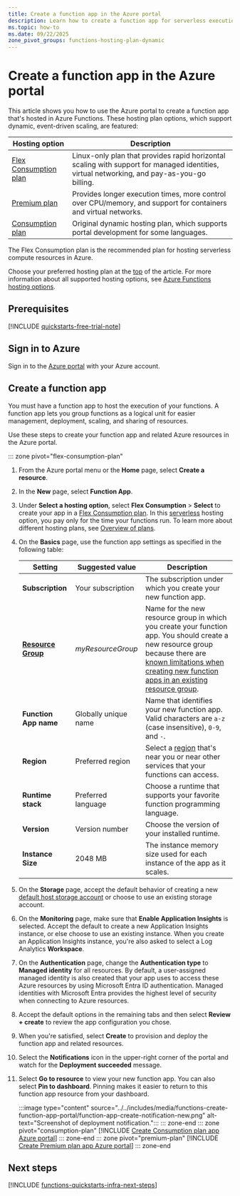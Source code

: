 ```yaml
---
title: Create a function app in the Azure portal
description: Learn how to create a function app for serverless execution in Azure Functions using the Azure portal.
ms.topic: how-to
ms.date: 09/22/2025
zone_pivot_groups: functions-hosting-plan-dynamic
---
```


# Create a function app in the Azure portal

This article shows you how to use the Azure portal to create a function app that's hosted in Azure Functions. These hosting plan options, which support dynamic, event-driven scaling, are featured:

| Hosting option | Description |
| ----- | ----- |
| [Flex Consumption plan](./flex-consumption-plan.md) | Linux-only plan that provides rapid horizontal scaling with support for managed identities, virtual networking, and pay-as-you-go billing. |
| [Premium plan](./functions-premium-plan.md) | Provides longer execution times, more control over CPU/memory, and support for containers and virtual networks. |
| [Consumption plan](./consumption-plan.md) | Original dynamic hosting plan, which supports portal development for some languages. |

The Flex Consumption plan is the recommended plan for hosting serverless compute resources in Azure.

Choose your preferred hosting plan at the [top](#top) of the article. For more information about all supported hosting options, see [Azure Functions hosting options](functions-scale.md).  

## Prerequisites

[!INCLUDE [quickstarts-free-trial-note](~/reusable-content/ce-skilling/azure/includes/quickstarts-free-trial-note.md)]

## Sign in to Azure

Sign in to the [Azure portal](https://portal.azure.com) with your Azure account.

## Create a function app

You must have a function app to host the execution of your functions. A function app lets you group functions as a logical unit for easier management, deployment, scaling, and sharing of resources. 

Use these steps to create your function app and related Azure resources in the Azure portal. 

::: zone pivot="flex-consumption-plan"
1. From the Azure portal menu or the **Home** page, select **Create a resource**.

1. In the **New** page, select **Function App**.

1. Under **Select a hosting option**, select **Flex Consumption** > **Select** to create your app in a [Flex Consumption plan](flex-consumption-plan.md). In this [serverless](https://azure.microsoft.com/overview/serverless-computing/) hosting option, you pay only for the time your functions run. To learn more about different hosting plans, see [Overview of plans](functions-scale.md#overview-of-plans). 

1. On the **Basics** page, use the function app settings as specified in the following table:

    | Setting      | Suggested value  | Description |
    | ------------ | ---------------- | ----------- |
    | **Subscription** | Your subscription | The subscription under which you create your new function app. |
    | **[Resource Group](../azure-resource-manager/management/overview.md)** |  *myResourceGroup* | Name for the new resource group in which you create your function app. You should create a new resource group because there are [known limitations when creating new function apps in an existing resource group](functions-scale.md#limitations-for-creating-new-function-apps-in-an-existing-resource-group).|
    | **Function App name** | Globally unique name | Name that identifies your new function app. Valid characters are `a-z` (case insensitive), `0-9`, and `-`.  |
    |**Region**| Preferred region | Select a [region](https://azure.microsoft.com/regions/) that's near you or near other services that your functions can access. |
    | **Runtime stack** | Preferred language | Choose a runtime that supports your favorite function programming language.  |
    |**Version**| Version number | Choose the version of your installed runtime. |
    |**Instance Size**| 2048 MB | The instance memory size used for each instance of the app as it scales. |

1. On the **Storage** page, accept the default behavior of creating a new [default host storage account](storage-considerations.md) or choose to use an existing storage account.

1. On the **Monitoring** page, make sure that **Enable Application Insights** is selected. Accept the default to create a new Application Insights instance, or else choose to use an existing instance. When you create an Application Insights instance, you're also asked to select a Log Analytics **Workspace**.

1. On the **Authentication** page, change the **Authentication type** to **Managed identity** for all resources. By default, a user-assigned managed identity is also created that your app uses to access these Azure resources by using Microsoft Entra ID authentication. Managed identities with Microsoft Entra provides the highest level of security when connecting to Azure resources.   

1. Accept the default options in the remaining tabs and then select **Review + create** to review the app configuration you chose.

1. When you're satisfied, select **Create** to provision and deploy the function app and related resources.

1. Select the **Notifications** icon in the upper-right corner of the portal and watch for the **Deployment succeeded** message.

1. Select **Go to resource** to view your new function app. You can also select **Pin to dashboard**. Pinning makes it easier to return to this function app resource from your dashboard.

    :::image type="content" source="../../includes/media/functions-create-function-app-portal/function-app-create-notification-new.png" alt-text="Screenshot of deployment notification.":::
::: zone-end
::: zone pivot="consumption-plan"
[!INCLUDE [Create Consumption plan app Azure portal](../../includes/functions-create-function-app-portal.md)]
::: zone-end
::: zone pivot="premium-plan"
[!INCLUDE [Create Premium plan app Azure portal](../../includes/functions-premium-create.md)]
::: zone-end

## Next steps

[!INCLUDE [functions-quickstarts-infra-next-steps](../../includes/functions-quickstarts-infra-next-steps.md)]

